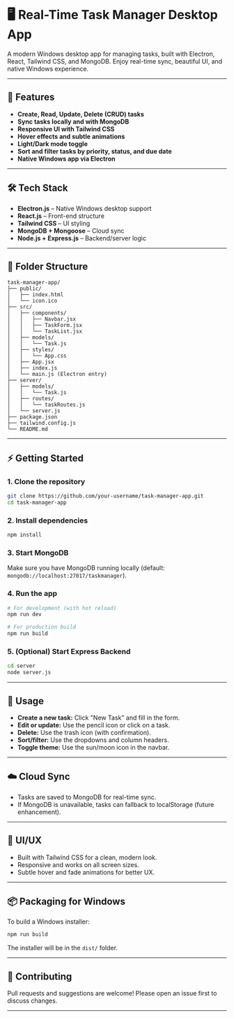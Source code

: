 # 🖥️ Real-Time Task Manager Desktop App

A modern Windows desktop app for managing tasks, built with Electron, React, Tailwind CSS, and MongoDB. Enjoy real-time sync, beautiful UI, and native Windows experience.

---

## 🚀 Features

- **Create, Read, Update, Delete (CRUD) tasks**
- **Sync tasks locally and with MongoDB**
- **Responsive UI with Tailwind CSS**
- **Hover effects and subtle animations**
- **Light/Dark mode toggle**
- **Sort and filter tasks by priority, status, and due date**
- **Native Windows app via Electron**

---

## 🛠️ Tech Stack

- **Electron.js** – Native Windows desktop support
- **React.js** – Front-end structure
- **Tailwind CSS** – UI styling
- **MongoDB + Mongoose** – Cloud sync
- **Node.js + Express.js** – Backend/server logic

---

## 📁 Folder Structure

```
task-manager-app/
├── public/
│   ├── index.html
│   └── icon.ico
├── src/
│   ├── components/
│   │   ├── Navbar.jsx
│   │   ├── TaskForm.jsx
│   │   └── TaskList.jsx
│   ├── models/
│   │   └── Task.js
│   ├── styles/
│   │   └── App.css
│   ├── App.jsx
│   ├── index.js
│   └── main.js (Electron entry)
├── server/
│   ├── models/
│   │   └── Task.js
│   ├── routes/
│   │   └── taskRoutes.js
│   └── server.js
├── package.json
├── tailwind.config.js
└── README.md
```

---

## ⚡ Getting Started

### 1. **Clone the repository**
```bash
git clone https://github.com/your-username/task-manager-app.git
cd task-manager-app
```

### 2. **Install dependencies**
```bash
npm install
```

### 3. **Start MongoDB**
Make sure you have MongoDB running locally (default: `mongodb://localhost:27017/taskmanager`).

### 4. **Run the app**
```bash
# For development (with hot reload)
npm run dev

# For production build
npm run build
```

### 5. **(Optional) Start Express Backend**
```bash
cd server
node server.js
```

---

## 🌟 Usage
- **Create a new task:** Click "New Task" and fill in the form.
- **Edit or update:** Use the pencil icon or click on a task.
- **Delete:** Use the trash icon (with confirmation).
- **Sort/filter:** Use the dropdowns and column headers.
- **Toggle theme:** Use the sun/moon icon in the navbar.

---

## ☁️ Cloud Sync
- Tasks are saved to MongoDB for real-time sync.
- If MongoDB is unavailable, tasks can fallback to localStorage (future enhancement).

---

## 🎨 UI/UX
- Built with Tailwind CSS for a clean, modern look.
- Responsive and works on all screen sizes.
- Subtle hover and fade animations for better UX.

---

## 📦 Packaging for Windows
To build a Windows installer:
```bash
npm run build
```
The installer will be in the `dist/` folder.

---

## 🤝 Contributing
Pull requests and suggestions are welcome! Please open an issue first to discuss changes.

---